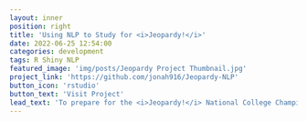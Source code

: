 ```yaml
---
layout: inner
position: right
title: 'Using NLP to Study for <i>Jeopardy!</i>'
date: 2022-06-25 12:54:00
categories: development
tags: R Shiny NLP
featured_image: 'img/posts/Jeopardy Project Thumbnail.jpg'
project_link: 'https://github.com/jonah916/Jeopardy-NLP'
button_icon: 'rstudio'
button_text: 'Visit Project'
lead_text: 'To prepare for the <i>Jeopardy!</i> National College Championship, I wrote a script that makes word clouds for common trivia topics and makes them compatible with the popular flashcard software Anki.'
---
```

